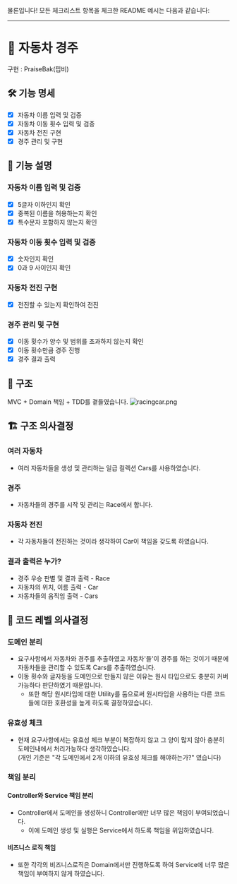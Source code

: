 물론입니다! 모든 체크리스트 항목을 체크한 README 예시는 다음과 같습니다:

---

# 🚗 자동차 경주
구현 : PraiseBak(핍비)

## 🛠️ 기능 명세
- [x] 자동차 이름 입력 및 검증
- [x] 자동차 이동 횟수 입력 및 검증
- [x] 자동차 전진 구현
- [x] 경주 관리 및 구현

## 📜 기능 설명
### 자동차 이름 입력 및 검증
- [x] 5글자 이하인지 확인
- [x] 중복된 이름을 허용하는지 확인
- [x] 특수문자 포함하지 않는지 확인

### 자동차 이동 횟수 입력 및 검증
- [x] 숫자인지 확인
- [x] 0과 9 사이인지 확인

### 자동차 전진 구현
- [x] 전진할 수 있는지 확인하여 전진

### 경주 관리 및 구현
- [x] 이동 횟수가 양수 및 범위를 초과하지 않는지 확인
- [x] 이동 횟수만큼 경주 진행
- [x] 경주 결과 출력

## 📂 구조
MVC + Domain 책임 + TDD를 곁들였습니다.
![racingcar.png](..%2Fjava-racingcar%2Fracingcar.png)

## 🏗️ 구조 의사결정
### 여러 자동차
- 여러 자동차들을 생성 및 관리하는 일급 컬렉션 Cars를 사용하였습니다.

### 경주
- 자동차들의 경주를 시작 및 관리는 Race에서 합니다.

### 자동차 전진
- 각 자동차들이 전진하는 것이라 생각하여 Car이 책임을 갖도록 하였습니다.

### 결과 출력은 누가?
- 경주 우승 판별 및 결과 출력 - Race
- 자동차의 위치, 이름 출력 - Car
- 자동차들의 움직임 출력 - Cars

## 🧩 코드 레벨 의사결정
### 도메인 분리
- 요구사항에서 자동차와 경주를 추출하였고 자동차'들'이 경주를 하는 것이기 때문에 자동차들을 관리할 수 있도록 Cars를 추출하였습니다.
- 이동 횟수와 글자등을 도메인으로 만들지 않은 이유는 원시 타입으로도 충분히 커버 가능하다 판단하였기 때문입니다.
    - 또한 해당 원시타입에 대한 Utility를 둠으로써 원시타입을 사용하는 다른 코드들에 대한 호환성을 높게 하도록 결정하였습니다.

### 유효성 체크
- 현재 요구사항에서는 유효성 체크 부분이 복잡하지 않고 그 양이 많지 않아 충분히 도메인내에서 처리가능하다 생각하였습니다.     
  (개인 기준은 "각 도메인에서 2개 이하의 유효성 체크를 해야하는가?" 였습니다)

### 책임 분리
#### Controller와 Service 책임 분리
- Controller에서 도메인을 생성하니 Controller에만 너무 많은 책임이 부여되었습니다.
    - 이에 도메인 생성 및 실행은 Service에서 하도록 책임을 위임하였습니다.

#### 비즈니스 로직 책임
- 또한 각각의 비즈니스로직은 Domain에서만 진행하도록 하여 Service에 너무 많은 책임이 부여하지 않게 하였습니다.